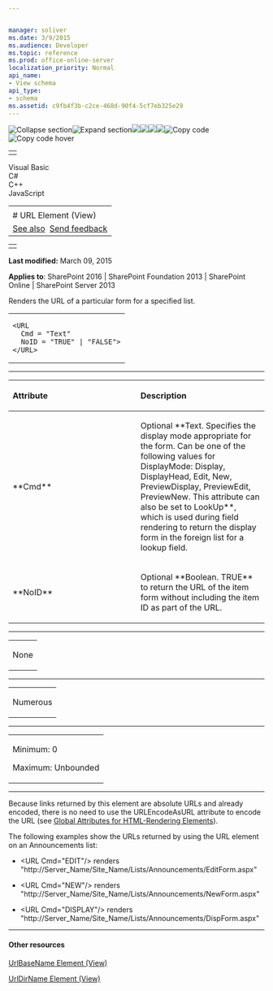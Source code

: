 ```yaml
---


manager: soliver
ms.date: 3/9/2015
ms.audience: Developer
ms.topic: reference
ms.prod: office-online-server
localization_priority: Normal
api_name:
- View schema
api_type:
- schema
ms.assetid: c9fb4f3b-c2ce-468d-90f4-5cf7eb325e29
---
```


![Collapse
section](../icons/collapse_all.gif "Collapse section")![Expand
section](../icons/expand_all.gif "Expand section")![](../icons/collapse_all.gif)![](../icons/expand_all.gif)![](../icons/dropdown.gif)![](../icons/dropdownHover.gif)![Copy
code](../icons/copycode.gif "Copy code")![Copy code
hover](../icons/copycodeHighlight.gif "Copy code hover")
<table>
<tbody>
<tr class="odd">
<td align="left"></td>
</tr>
</tbody>
</table>

Visual Basic  
C\#  
C++  
JavaScript  

<table>
<tbody>
<tr class="odd">
<td align="left"><span id="runningHeaderText"></span></td>
</tr>
<tr class="even">
<td align="left"># URL Element (View)</td>
</tr>
<tr class="odd">
<td align="left"><a href="#seeAlsoToggle">See also</a>  <span id="headfeedbackarea" class="feedbackhead"><a href="javascript:SubmitFeedback(&#39;docthis@Microsoft.com&#39;,&#39;&#39;,&#39;&#39;,&#39;&#39;,&#39;1.0.18082.1225&#39;,&#39;%0\dThank%20you%20for%20your%20feedback.%20The%20developer%20writing%20teams%20use%20your%20feedback%20to%20improve%20documentation.%20While%20we%20are%20reviewing%20your%20feedback,%20we%20may%20send%20you%20e-mail%20to%20ask%20for%20clarification%20or%20feedback%20on%20a%20solution.%20We%20do%20not%20use%20your%20e-mail%20address%20for%20any%20other%20purpose%20and%20we%20delete%20it%20after%20we%20finish%20our%20review.%0\AFor%20further%20information%20about%20the%20privacy%20policies%20of%20Microsoft,%20please%20see%20http://privacy.microsoft.com/en-us/default.aspx.%0\A%0\d&#39;,&#39;Customer%20feedback&#39;);">Send feedback</a></span></td>
</tr>
</tbody>
</table>

<table>
<colgroup>
<col width="100%" />
</colgroup>
<tbody>
<tr class="odd">
<td align="left"></td>
</tr>
</tbody>
</table>

**Last modified:** March 09, 2015

**Applies to**: SharePoint 2016 | SharePoint Foundation 2013 |
SharePoint Online | SharePoint Server 2013

Renders the URL of a particular form for a specified list.

<span codelanguage="other"></span>
<table>
<colgroup>
<col width="100%" />
</colgroup>
<tbody>
<tr class="odd">
<td align="left"><pre><code>&lt;URL
  Cmd = &quot;Text&quot;
  NoID = &quot;TRUE&quot; | &quot;FALSE&quot;&gt;
&lt;/URL&gt;</code></pre></td>
</tr>
</tbody>
</table>


-----------------------------------------------------------------------------------------------------------------------------------------------------------------------------------------------

<table>
<colgroup>
<col width="50%" />
<col width="50%" />
</colgroup>
<thead>
<tr class="header">
<th align="left"><p>Attribute</p></th>
<th align="left"><p>Description</p></th>
</tr>
</thead>
<tbody>
<tr class="odd">
<td align="left"><p>**Cmd**</p></td>
<td align="left"><p>Optional **Text</span>. Specifies the display mode appropriate for the form. Can be one of the following values for <span class="keyword">DisplayMode</span>: <span class="keyword">Display</span>, <span class="keyword">DisplayHead</span>, <span class="keyword">Edit</span>, <span class="keyword">New</span>, <span class="keyword">PreviewDisplay</span>, <span class="keyword">PreviewEdit</span>, <span class="keyword">PreviewNew</span>. This attribute can also be set to <span class="keyword">LookUp**, which is used during field rendering to return the display form in the foreign list for a lookup field.</p></td>
</tr>
<tr class="even">
<td align="left"><p>**NoID**</p></td>
<td align="left"><p>Optional **Boolean</span>. <span class="keyword">TRUE** to return the URL of the item form without including the item ID as part of the URL.</p></td>
</tr>
</tbody>
</table>


---------------------------------------------------------------------------------------------------------------------------------------------------------------------------------------------------

<table>
<colgroup>
<col width="100%" />
</colgroup>
<tbody>
<tr class="odd">
<td align="left"><p>None</p></td>
</tr>
</tbody>
</table>


----------------------------------------------------------------------------------------------------------------------------------------------------------------------------------------------------

<table>
<colgroup>
<col width="100%" />
</colgroup>
<tbody>
<tr class="odd">
<td align="left"><p>Numerous</p></td>
</tr>
</tbody>
</table>


------------------------------------------------------------------------------------------------------------------------------------------------------------------------------------------------

<table>
<colgroup>
<col width="100%" />
</colgroup>
<tbody>
<tr class="odd">
<td align="left"><p>Minimum: 0</p>
<p>Maximum: Unbounded</p></td>
</tr>
</tbody>
</table>


----------------------------------------------------------------------------------------------------------------------------------------------------------------------------------------------------------------------------

Because links returned by this element are absolute URLs and already
encoded, there is no need to use the <span
class="keyword">URLEncodeAsURL</span> attribute to encode the URL (see
<span sdata="link">[Global Attributes for HTML-Rendering
Elements](global-attributes-for-html-rendering-elements.htm)</span>).

The following examples show the URLs returned by using the <span
class="keyword">URL </span>element on an Announcements list:

-   <span class="code">\<URL Cmd="EDIT"/\></span> renders <span
    class="code">"http://</span><span
    class="placeholder">Server\_Nam</span><span class="parameter"
    sdata="paramReference">e/</span><span
    class="placeholder">Site\_Name</span><span class="parameter"
    sdata="paramReference">/</span><span
    class="code">Lists/Announcements/EditForm.aspx"</span>

-   <span class="code">\<URL Cmd="NEW"/\></span> renders <span
    class="code">"http://</span><span
    class="placeholder">Server\_Name</span><span
    class="code">/</span><span
    class="placeholder">Site\_Name</span><span
    class="code">/Lists/Announcements/NewForm.aspx" </span>

-   <span class="code">\<URL Cmd="DISPLAY"/\></span> renders <span
    class="code">"http://</span><span
    class="placeholder">Server\_Name</span><span
    class="code">/</span><span
    class="placeholder">Site\_Name</span><span
    class="code">/Lists/Announcements/DispForm.aspx"</span>


-------------------------------------------------------------------------------------------------------------------------------------------------------------------------------------------

#### Other resources

<span sdata="link">[UrlBaseName Element
(View)](urlbasename-element-view.htm)</span>

<span sdata="link">[UrlDirName Element
(View)](urldirname-element-view.htm)</span>








